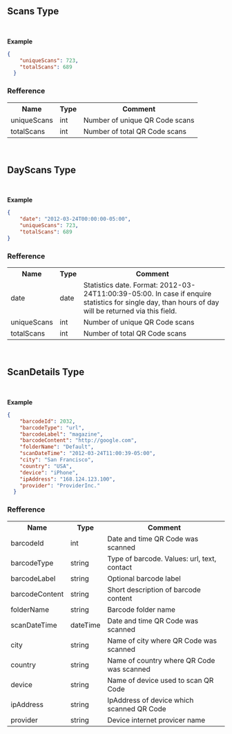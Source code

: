 Scans Type
-----------

<br/>

**Example**

```json
{
    "uniqueScans": 723,
    "totalScans": 689
  }
```

### Refference

<table>
    <tr>
      <th>Name</th>
      <th>Type</th>
      <th>Comment</th>
    </tr>
    <tr>
        <td>uniqueScans</td>
        <td>int</td>
        <td>Number of unique QR Code scans</td>
    </tr>
    <tr>
        <td>totalScans</td>
        <td>int</td>
        <td>Number of total QR Code scans</td>
    </tr>
</table>
<br />

<a name="dayScans"></a>
DayScans Type
---

<br/>

**Example**

```json
{
    "date": "2012-03-24T00:00:00-05:00",
    "uniqueScans": 723,
    "totalScans": 689
}
```

### Refference

<table>
    <tr>
      <th>Name</th>
      <th>Type</th>
      <th>Comment</th>
    </tr>
    <tr>
        <td>date</td>
        <td>date</td>
        <td>Statistics date. Format: 2012-03-24T11:00:39-05:00. In case if enquire statistics for single day, than hours of day will be returned via this field. </td>
    </tr>
    <tr>
        <td>uniqueScans</td>
        <td>int</td>
        <td>Number of unique QR Code scans</td>
    </tr>
    <tr>
        <td>totalScans</td>
        <td>int</td>
        <td>Number of total QR Code scans</td>
    </tr>
</table>

<br />

<a name="scanDetails"></a>
ScanDetails Type
---

<br/>

**Example**

```json
{
    "barcodeId": 2032,
    "barcodeType": "url",
    "barcodeLabel": "magazine",
    "barcodeContent": "http://google.com",
    "folderName": "Default",
    "scanDateTime": "2012-03-24T11:00:39-05:00",
    "city": "San Francisco",
    "country": "USA",
    "device": "iPhone",
    "ipAddress": "168.124.123.100",
    "provider": "ProviderInc."
  }
```

### Refference

<table>
    <tr>
      <th>Name</th>
      <th>Type</th>
      <th>Comment</th>
    </tr>
    <tr>
        <td>barcodeId</td>
        <td>int</td>
        <td>Date and time QR Code was scanned</td>
    </tr>
    <tr>
        <td>barcodeType</td>
        <td>string</td>
        <td>Type of barcode. Values: url, text, contact</td>
    </tr>
    <tr>
        <td>barcodeLabel</td>
        <td>string</td>
        <td>Optional barcode label</td>
    </tr>
    <tr>
        <td>barcodeContent</td>
        <td>string</td>
        <td>Short description of barcode content</td>
    </tr>
    <tr>
        <td>folderName</td>
        <td>string</td>
        <td>Barcode folder name</td>
    </tr>
    <tr>
        <td>scanDateTime</td>
        <td>dateTime</td>
        <td>Date and time QR Code was scanned</td>
    </tr>
    <tr>
        <td>city</td>
        <td>string</td>
        <td>Name of city where QR Code was scanned</td>
    </tr>
    <tr>
        <td>country</td>
        <td>string</td>
        <td>Name of country where QR Code was scanned</td>
    </tr>
    <tr>
        <td>device</td>
        <td>string</td>
        <td>Name of device used to scan QR Code</td>
    </tr>
    <tr>
        <td>ipAddress</td>
        <td>string</td>
        <td>IpAddress of device which scanned QR Code</td>
    </tr>
    <tr>
        <td>provider</td>
        <td>string</td>
        <td>Device internet provicer name</td>
    </tr>
</table>
